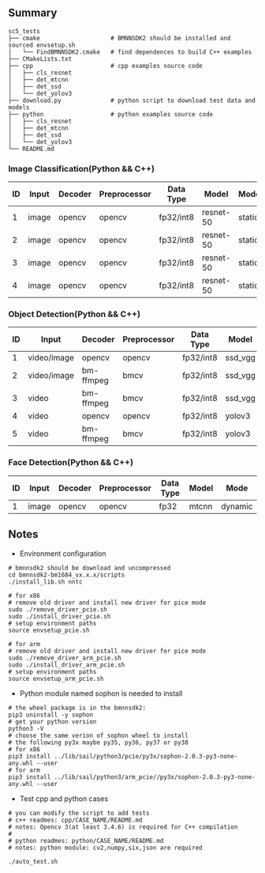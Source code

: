 ## Summary

```shell
sc5_tests
├── cmake                    # BMNNSDK2 should be installed and sourced envsetup.sh
│   └── FindBMNNSDK2.cmake   # find dependences to build C++ examples
├── CMakeLists.txt
├── cpp                      # cpp examples source code
│   ├── cls_resnet
│   ├── det_mtcnn
│   ├── det_ssd
│   └── det_yolov3
├── download.py              # python script to download test data and models
├── python                   # python examples source code
│   ├── cls_resnet
│   ├── det_mtcnn
│   ├── det_ssd
│   └── det_yolov3
└── README.md
```

### Image Classification(Python && C++)

ID|Input|Decoder|Preprocessor|Data Type|Model|Mode|Model Number|TPU Number|Multi-Thread
-|-|-|-|-|-|-|-|-|-
1|image|opencv|opencv|fp32/int8|resnet-50|static|1|1|N
2|image|opencv|opencv|fp32/int8|resnet-50|static|1|1|Y
3|image|opencv|opencv|fp32/int8|resnet-50|static|1|2|Y
4|image|opencv|opencv|fp32/int8|resnet-50|static|2|1|Y

### Object Detection(Python && C++)

ID|Input|Decoder|Preprocessor|Data Type|Model|Mode|Batch Size|Multi-Thread
-|-|-|-|-|-|-|-|-
1|video/image|opencv|opencv|fp32/int8|ssd_vgg|static|1|N
2|video/image|bm-ffmpeg|bmcv|fp32/int8|ssd_vgg|static|1|N
3|video|bm-ffmpeg|bmcv|fp32/int8|ssd_vgg|static|4|N
4|video|opencv|opencv|fp32/int8|yolov3|static|1|Y
5|video|bm-ffmpeg|bmcv|fp32/int8|yolov3|static|1|Y

### Face Detection(Python && C++)

ID|Input|Decoder|Preprocessor|Data Type|Model|Mode
-|-|-|-|-|-|-
1|image|opencv|opencv|fp32|mtcnn|dynamic


## Notes

* Environment configuration

```shell
# bmnnsdk2 should be download and uncompressed
cd bmnnsdk2-bm1684_vx.x.x/scripts
./install_lib.sh nntc

# for x86
# remove old driver and install new driver for pice mode
sudo ./remove_driver_pcie.sh
sudo ./install_driver_pcie.sh
# setup environment paths
source envsetup_pcie.sh

# for arm
# remove old driver and install new driver for pice mode
sudo ./remove_driver_arm_pcie.sh
sudo ./install_driver_arm_pcie.sh
# setup environment paths
source envsetup_arm_pcie.sh
```

* Python module named sophon is needed to install

```shell
# the wheel package is in the bmnnsdk2:
pip3 uninstall -y sophon
# get your python version
python3 -V
# choose the same verion of sophon wheel to install
# the following py3x maybe py35, py36, py37 or py38
# for x86
pip3 install ../lib/sail/python3/pcie/py3x/sophon-2.0.3-py3-none-any.whl --user
# for arm
pip3 install ../lib/sail/python3/arm_pcie//py3x/sophon-2.0.3-py3-none-any.whl --user
```

* Test cpp and python cases

```shell
# you can modify the script to add tests
# c++ readmes: cpp/CASE_NAME/README.md
# notes: Opencv 3(at least 3.4.6) is required for C++ compilation
#
# python readmes: python/CASE_NAME/README.md
# notes: python module: cv2,numpy,six,json are required

./auto_test.sh
```

